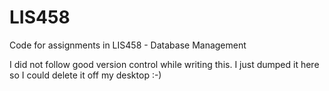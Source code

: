 # LIS458
Code for assignments in LIS458 - Database Management

I did not follow good version control while writing this. I just dumped it here so I could delete it off my desktop :-)
